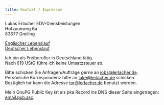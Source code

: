 ```yaml
---
title: Kontakt / Impressum
---
```


Lukas Erlacher EDV-Dienstleistungen  
Hofzaunweg 6a  
83677 Greiling

[Englischer Lebenslauf](/static/CV-Erlacher-EN.pdf)  
[Deutscher Lebenslauf](/static/CV-Erlacher-DE.pdf)

Ich bin als Freiberufler in Deutschland tätig.  
Nach §19 UStG führe ich keine Umsatzsteuer ab.

Bitte schicken Sie Anfragen/Aufträge gerne an jobs@lerlacher.de.  
Persönliche Korrespondenz bitte an luke@lerlacher.de schicken.  
Bezüglich tor kann die Adresse tor@lerlacher.de benutzt werden.  


Mein GnuPG Public Key ist als pka Record ins DNS dieser Seite eingetragen: [email.pub.asc](/static/email.pub.asc).
